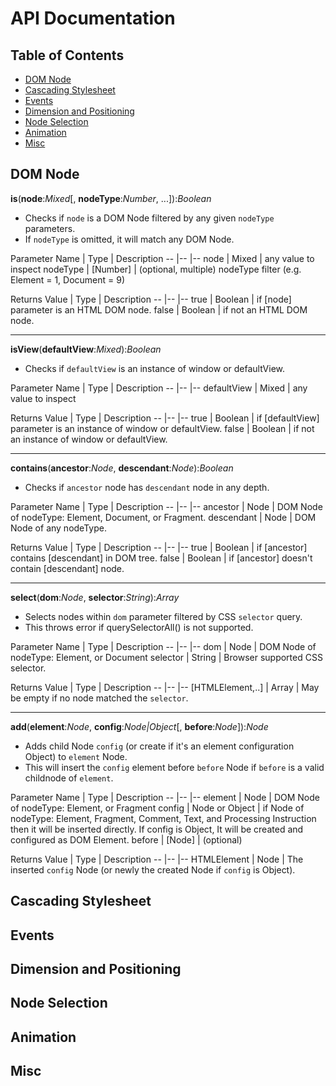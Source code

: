# API Documentation

## Table of Contents

* [DOM Node](dom-node)
* [Cascading Stylesheet](cascading-stylesheet)
* [Events](events)
* [Dimension and Positioning](dimension-and-positioning)
* [Node Selection](node-selection)
* [Animation](animation)
* [Misc](misc)

## DOM Node

**is**(**node**:*Mixed*[, **nodeType**:*Number*, ...]):*Boolean*

* Checks if `node` is a DOM Node filtered by any given `nodeType` parameters.
* If `nodeType` is omitted, it will match any DOM Node.

Parameter
Name    | Type  | Description
--        |--     |--
node      | Mixed | any value to inspect
nodeType  | [Number] | (optional, multiple) nodeType filter (e.g. Element = 1, Document = 9)

Returns
Value | Type  | Description
--    |--     |--
true  | Boolean | if [node] parameter is an HTML DOM node.
false | Boolean | if not an HTML DOM node.

---

**isView**(**defaultView**:*Mixed*):*Boolean*

* Checks if `defaultView` is an instance of window or defaultView.

Parameter
Name      | Type  | Description
--        |--     |--
defaultView | Mixed | any value to inspect

Returns
Value | Type  | Description
--    |--     |--
true  | Boolean | if [defaultView] parameter is an instance of window or defaultView.
false | Boolean | if not an instance of window or defaultView.

---

**contains**(**ancestor**:*Node*, **descendant**:*Node*):*Boolean*

* Checks if `ancestor` node has `descendant` node in any depth.

Parameter
Name      | Type  | Description
--        |--     |--
ancestor  | Node  | DOM Node of nodeType: Element, Document, or Fragment.
descendant  | Node  | DOM Node of any nodeType.

Returns
Value | Type  | Description
--    |--     |--
true  | Boolean | if [ancestor] contains [descendant] in DOM tree.
false | Boolean | if [ancestor] doesn't contain [descendant] node.

---

**select**(**dom**:*Node*, **selector**:*String*):*Array*

* Selects nodes within `dom` parameter filtered by CSS `selector` query.
* This throws error if querySelectorAll() is not supported.

Parameter
Name      | Type  | Description
--        |--     |--
dom | Node | DOM Node of nodeType: Element, or Document
selector | String | Browser supported CSS selector.

Returns
Value | Type  | Description
--    |--     |--
[HTMLElement,..] | Array | May be empty if no node matched the `selector`.

---

**add**(**element**:*Node*, **config**:*Node|Object*[, **before**:*Node*]):*Node*
* Adds child Node `config` (or create if it's an element configuration Object) to `element` Node.
* This will insert the `config` element before `before` Node if `before` is a valid childnode of `element`.

Parameter
Name      | Type  | Description
--        |--     |--
element | Node | DOM Node of nodeType: Element, or Fragment
config | Node or Object | if Node of nodeType: Element, Fragment, Comment, Text, and Processing Instruction then it will be inserted directly. If config is Object, It will be created and configured as DOM Element.
before | [Node] | (optional)

Returns
Value | Type  | Description
--    |--     |--
HTMLElement | Node | The inserted `config` Node (or newly the created Node if `config` is Object).


## Cascading Stylesheet
## Events
## Dimension and Positioning
## Node Selection
## Animation
## Misc
